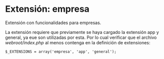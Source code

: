 Extensión: empresa
==================

Extensión con funcionalidades para empresas.

La extensión requiere que previamente se haya cargado la extensión app y
general, ya eue son utilizadas por esta. Por lo cual verificar que el archivo
*webroot/index.php* al menos contenga en la definición de extensiones:

	$_EXTENSIONS = array('empresa', 'app', 'general');

